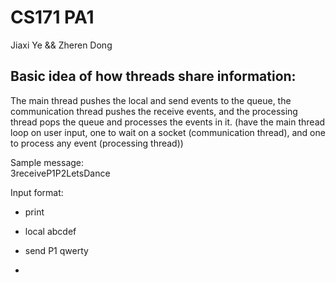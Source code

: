 # CS171 PA1

Jiaxi Ye && Zheren Dong 

## Basic idea of how threads share information:
The main thread pushes the local and send events to the queue, the communication thread pushes the receive events, and the processing thread pops the queue and processes the events in it.
(have the main thread loop on user input, one to wait on a socket (communication thread), and one to process any event (processing thread))


Sample message:  
3receiveP1P2LetsDance


Input format:

- print

- local abcdef

- send P1 qwerty

- 


